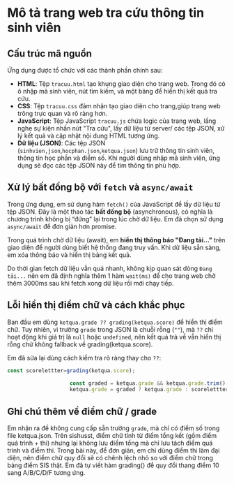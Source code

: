 # Mô tả trang web tra cứu thông tin sinh viên

## Cấu trúc mã nguồn

Ứng dụng được tổ chức với các thành phần chính sau:

* **HTML**: Tệp `tracuu.html` tạo khung giao diện cho trang web. Trong đó có ô nhập mã sinh viên, nút tìm kiếm, và một bảng để hiển thị kết quả tra cứu.
* **CSS**: Tệp `tracuu.css` đảm nhận tạo giao diện cho trang,giúp trang web trông trực quan và rõ ràng hơn.
* **JavaScript**: Tệp JavaScript `tracuu.js` chứa logic của trang web, lắng nghe sự kiện nhấn nút "Tra cứu", lấy dữ liệu từ server/ các tệp JSON, xử lý kết quả và cập nhật nội dung HTML tương ứng.
* **Dữ liệu (JSON)**: Các tệp JSON (`sinhvien,json`,`hocphan.json`,`ketqua.json`) lưu trữ thông tin sinh viên, thông tin học phần và điểm số. Khi người dùng nhập mã sinh viên, ứng dụng sẽ đọc các tệp JSON này để tìm thông tin phù hợp.

## Xử lý bất đồng bộ với `fetch` và `async/await`

Trong ứng dụng, em sử dụng hàm `fetch()` của JavaScript để lấy dữ liệu từ tệp JSON. Đây là một thao tác **bất đồng bộ** (asynchronous), có nghĩa là chương trình không bị “đứng” lại trong lúc chờ dữ liệu. Em đã chọn sử dụng `async/await` để đơn giản hơn promise.

Trong quá trình chờ dữ liệu (await), em **hiển thị thông báo "Đang tải..."** trên giao diện để người dùng biết hệ thống đang truy vấn. Khi dữ liệu sẵn sàng, em xóa thông báo và hiển thị bảng kết quả.

Do thời gian fetch dữ liệu vẫn quá nhanh, không kịp quan sát dòng `Đang tải...` nên em đã định nghĩa thêm 1 hàm `wait(ms)` để cho trang web chờ thêm 3000ms sau khi fetch xong dữ liệu rồi mới chạy tiếp.



## Lỗi hiển thị điểm chữ và cách khắc phục

Ban đầu em dùng `ketqua.grade ?? grading(ketqua.score)` để hiển thị điểm chữ. Tuy nhiên, vì trường `grade` trong JSON là chuỗi rỗng (`""`), mà `??` chỉ hoạt động khi giá trị là `null` hoặc `undefined`, nên kết quả trả về vẫn hiển thị rỗng chứ không fallback về grading(ketqua.score).

Em đã sửa lại dùng cách kiểm tra rõ ràng thay cho `??`:

```js
const scorelettter=grading(ketqua.score);

                    const graded = ketqua.grade && ketqua.grade.trim() !== "";
                    ketqua.grade = graded ? ketqua.grade : scorelettter;
```

## Ghi chú thêm về điểm chữ / grade

Em nhận ra đề không cung cấp sẵn trường `grade`, mà chỉ có điểm số trong file ketqua.json. Trên sishusst, điểm chữ tính từ điểm tổng kết (gồm điểm quá trình + thi) nhưng lại không lưu điểm tổng mà chỉ lưu tách điểm quá trình và điểm thi. Trong bài này, để đơn giản, em chỉ dùng điểm thi làm đại diện, nên điểm chữ quy đổi sẽ có chênh lệch nhỏ so với điểm chữ trong bảng điểm SIS thật. Em đã tự viết hàm grading() để quy đổi thang điểm 10 sang A/B/C/D/F tương ứng.
